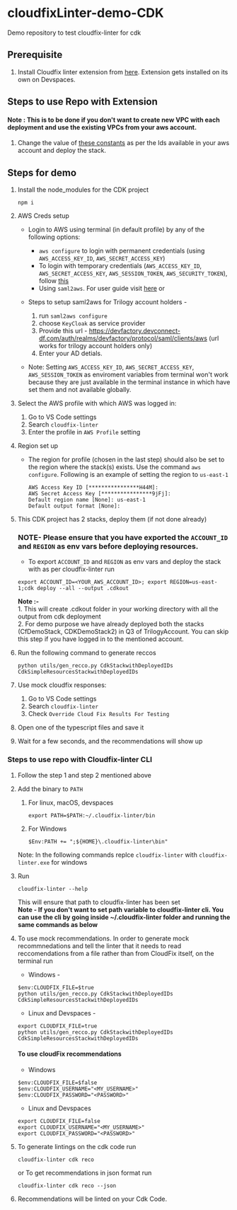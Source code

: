 # cloudfixLinter-demo-CDK
Demo repository to test cloudfix-linter for cdk

## Prerequisite

1. Install Cloudfix linter extension from [here](https://open-vsx.trilogy.devspaces.com/extension/devfactory/cloudfix-linter). Extension gets installed on its own on Devspaces.

 
## Steps to use Repo with Extension

#### Note : This is to be done if you don't want to create new VPC with each deployment and use the existing VPCs from your aws account.


1. Change the value of [these constants](lib/constants.ts) as per the Ids available in your aws account and deploy the stack.


## Steps for demo


1. Install the node_modules for the CDK project
    ```
    npm i
    ```
2. AWS Creds setup
   - Login to AWS using terminal (in default profile) by any of the following options:
     - `aws configure` to login with permanent credentials (using `AWS_ACCESS_KEY_ID`, `AWS_SECRET_ACCESS_KEY`)
     - To login with temporary credentials (`AWS_ACCESS_KEY_ID`, `AWS_SECRET_ACCESS_KEY`, `AWS_SESSION_TOKEN`, `AWS_SECURITY_TOKEN`), follow [this](https://docs.aws.amazon.com/IAM/latest/UserGuide/id_credentials_temp_use-resources.html#using-temp-creds-sdk-cli)
     - Using `saml2aws`. For user guide visit [here](https://docs.aws.amazon.com/IAM/latest/UserGuide/id_credentials_temp_use-resources.html#using-temp-creds-sdk-cli)
      or 
    - Steps to setup saml2aws for Trilogy account holders -
      1.  run `saml2aws configure`
      2.  choose `KeyCloak` as service provider
      3.  Provide this url - https://devfactory.devconnect-df.com/auth/realms/devfactory/protocol/saml/clients/aws (url works for trilogy account holders only)
      4.  Enter your AD detials.     
      
    - Note: Setting `AWS_ACCESS_KEY_ID`, `AWS_SECRET_ACCESS_KEY`, `AWS_SESSION_TOKEN` as enviroment variables from terminal won't work because they are just available in the terminal instance in which have set them and not available globally.


3. Select the AWS profile with which AWS was logged in:
    1. Go to VS Code settings
    2. Search `cloudfix-linter`
    3. Enter the profile in `AWS Profile` setting


4. Region set up   
   - The region for profile (chosen in the last step) should also be set to the region where the stack(s) exists. Use the command `aws configure`. Following is an example of setting the region to `us-east-1`
      ```
      AWS Access Key ID [****************H44M]: 
      AWS Secret Access Key [****************9jFj]: 
      Default region name [None]: us-east-1
      Default output format [None]:

5. This CDK project has 2 stacks, deploy them (if not done already)   
    ### NOTE- Please ensure that you have exported the `ACCOUNT_ID` and `REGION` as env vars before deploying resources.
    - To export  `ACCOUNT_ID` and `REGION` as env vars and deploy the stack with as per cloudfix-linter
    run 
    ```
    export ACCOUNT_ID=<YOUR_AWS_ACCOUNT_ID>; export REGION=us-east-1;cdk deploy --all --output .cdkout
    ```
    **Note :-**    
       1. This will create .cdkout folder in your working directory with all the output from cdk deployment  
       2. For demo purpose we have already deployed both the stacks (CfDemoStack, CDKDemoStack2) in Q3 of TrilogyAccount. You can skip this step if you have logged in to the mentioned account.
    
6. Run the following command to generate reccos

    ```
    python utils/gen_recco.py CdkStackwithDeployedIDs CdkSimpleResourcesStackwithDeployedIDs
    ```

7. Use mock cloudfix responses:
    1. Go to VS Code settings
    2. Search `cloudfix-linter`
    3. Check `Override Cloud Fix Results For Testing`

8. Open one of the typescript files and save it

9. Wait for a few seconds, and the recommendations will show up


### Steps to use repo with Cloudfix-linter CLI

1. Follow the step 1 and step 2 mentioned above

2. Add the binary to `PATH` 
   1. For linux, macOS, devspaces
      ```
      export PATH=$PATH:~/.cloudfix-linter/bin
      ```
   2. For Windows
      ```
      $Env:PATH += ";${HOME}\.cloudfix-linter\bin"
      ```
    Note: In the following commands replce `cloudfix-linter` with `cloudfix-linter.exe` for windows

3. Run

   ```
   cloudfix-linter --help  
   ```  
   This will ensure that path to cloudfix-linter has been set  
**Note - If you don't want to set path variable to cloudfix-linter cli. You can use the cli by going inside ~/.cloudfix-linter folder and running the same commands as below**

4. To use mock recommendations.
In order to generate mock recommnedations and tell the linter that it needs to read reccomendations from a file rather than from CloudFix itself, on the terminal run
    - Windows -
    ```
    $env:CLOUDFIX_FILE=$true
    python utils/gen_recco.py CdkStackwithDeployedIDs CdkSimpleResourcesStackwithDeployedIDs
    ```
    - Linux and Devspaces -

    ```
    export CLOUDFIX_FILE=true
    python utils/gen_recco.py CdkStackwithDeployedIDs CdkSimpleResourcesStackwithDeployedIDs
    ```

    #### To use cloudFix recommendations
    - Windows
    ```
    $env:CLOUDFIX_FILE=$false
    $env:CLOUDFIX_USERNAME="<MY_USERNAME>"
    $env:CLOUDFIX_PASSWORD="<PASSWORD>"
    ```
    - Linux and Devspaces
    ```
    export CLOUDFIX_FILE=false
    export CLOUDFIX_USERNAME="<MY_USERNAME>"
    export CLOUDFIX_PASSWORD="<PASSWORD>"
    ```

5. To generate lintings on the cdk code run 
    ```
    cloudfix-linter cdk reco

    ```
    or 
    To get recommendations in json format run
    ```
    cloudfix-linter cdk reco --json

    ```

6. Recommendations will be linted on your Cdk Code.